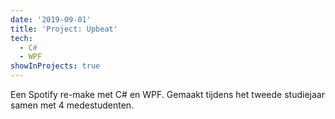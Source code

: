```yaml
---
date: '2019-09-01'
title: 'Project: Upbeat'
tech:
  - C#
  - WPF
showInProjects: true
---
```


Een Spotify re-make met C# en WPF. Gemaakt tijdens het tweede studiejaar samen met 4 medestudenten.
